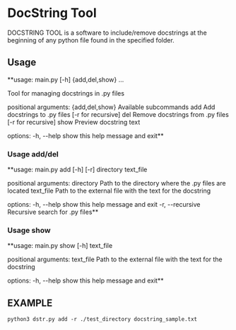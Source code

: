 # DocString Tool

DOCSTRING TOOL is a software to include/remove docstrings at the beginning of any python file found in the specified folder.

## Usage

**usage: main.py [-h] {add,del,show} ...

Tool for managing docstrings in .py files

positional arguments:
  {add,del,show}  Available subcommands
    add           Add docstrings to .py files [-r for recursive]
    del           Remove docstrings from .py files [-r for recursive]
    show          Preview docstring text

options:
  -h, --help      show this help message and exit**



### Usage add/del

**usage: main.py add [-h] [-r] directory text_file

positional arguments:
  directory        Path to the directory where the .py files are located
  text_file        Path to the external file with the text for the docstring

options:
  -h, --help       show this help message and exit
  -r, --recursive  Recursive search for .py files**

### Usage show

**usage: main.py show [-h] text_file

positional arguments:
  text_file   Path to the external file with the text for the docstring

options:
  -h, --help  show this help message and exit**


## EXAMPLE


``` python3 dstr.py add -r ./test_directory docstring_sample.txt  ```

